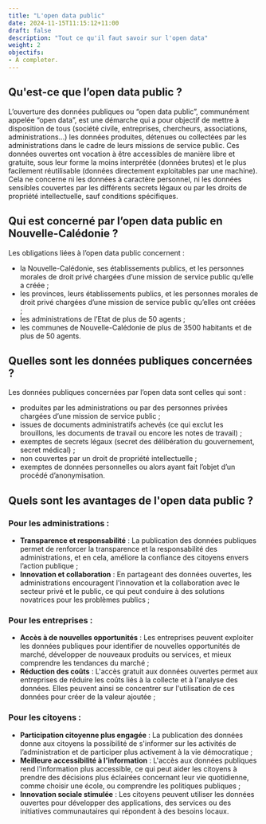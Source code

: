 ```yaml
---
title: "L'open data public"
date: 2024-11-15T11:15:12+11:00
draft: false
description: "Tout ce qu'il faut savoir sur l'open data"
weight: 2
objectifs:
- A completer.
---
```




## Qu'est-ce que l’open data public ?
L’ouverture des données publiques ou “open data public”, communément appelée “open data”, est une démarche qui a pour objectif de mettre à disposition de tous (société civile, entreprises, chercheurs, associations, administrations...) les données produites, détenues ou collectées par les administrations dans le cadre de leurs missions de service public.
Ces données ouvertes ont vocation à être accessibles de manière libre et gratuite, sous leur forme la moins interprétée (données brutes) et le plus facilement réutilisable (données directement exploitables par une machine).
Cela ne concerne ni les données à caractère personnel, ni les données sensibles couvertes par les différents secrets légaux ou par les droits de propriété intellectuelle, sauf conditions spécifiques.

## Qui est concerné par l’open data public en Nouvelle-Calédonie ? 
Les obligations liées à l’open data public concernent : 
- la Nouvelle-Calédonie, ses établissements publics, et les personnes morales de droit privé chargées d’une mission de service public qu’elle a créée ; 
- les provinces, leurs établissements publics, et les personnes morales de droit privé chargées d’une mission de service public qu’elles ont créées ; 
- les administrations de l’Etat de plus de 50 agents ; 
- les communes de Nouvelle-Calédonie de plus de 3500 habitants et de plus de 50 agents. 

## Quelles sont les données publiques concernées ? 
Les données publiques concernées par l’open data sont celles qui sont : 
- produites par les administrations ou par des personnes privées chargées d’une mission de service public ; 
- issues de documents administratifs achevés (ce qui exclut les brouillons, les documents de travail ou encore les notes de travail) ; 
- exemptes de secrets légaux (secret des délibération du gouvernement, secret médical) ; 
- non couvertes par un droit de propriété intellectuelle ;
- exemptes de données personnelles ou alors ayant fait l’objet d’un procédé d’anonymisation. 

## Quels sont les avantages de l'open data public ?

### Pour les administrations : 
- **Transparence et responsabilité** : La publication des données publiques permet de renforcer la transparence et la responsabilité des administrations, et en cela, améliore la confiance des citoyens envers l’action publique ;
- **Innovation et collaboration** : En partageant des données ouvertes, les administrations encouragent l'innovation et la collaboration avec le secteur privé et le public, ce qui peut conduire à des solutions novatrices pour les problèmes publics ;
### Pour les entreprises :
- **Accès à de nouvelles opportunités** :
Les entreprises peuvent exploiter les données publiques pour identifier de nouvelles opportunités de marché, développer de nouveaux produits ou services, et mieux comprendre les tendances du marché ;
- **Réduction des coûts** : L'accès gratuit aux données ouvertes permet aux entreprises de réduire les coûts liés à la collecte et à l'analyse des données. Elles peuvent ainsi se concentrer sur l'utilisation de ces données pour créer de la valeur ajoutée ;
### Pour les citoyens :
- **Participation citoyenne plus engagée** : La publication des données donne aux citoyens la possibilité de s'informer sur les activités de l’administration et de participer plus activement à la vie démocratique ;
- **Meilleure accessibilité à l'information** : L'accès aux données publiques rend l'information plus accessible, ce qui peut aider les citoyens à prendre des décisions plus éclairées concernant leur vie quotidienne, comme choisir une école, ou comprendre les politiques publiques ;
- **Innovation sociale stimulée** : Les citoyens peuvent utiliser les données ouvertes pour développer des applications, des services ou des initiatives communautaires qui répondent à des besoins locaux.
